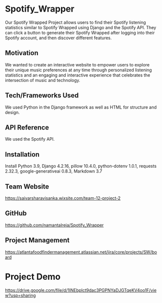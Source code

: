 # Spotify_Wrapper

Our Spotify Wrapped Project allows users to find their Spotify listening statistics similar to Spotify Wrapped using Django and the Spotify API. They can click a button to generate their Spotify Wrapped after logging into their Spotify account, and then discover different features.

## Motivation

We wanted to create an interactive website to empower users to explore their unique music preferences at any time through personalized listening statistics and an engaging and interactive experience that celebrates the intersection of music and technology.

## Tech/Frameworks Used

We used Python in the Django framework as well as HTML for structure and design.

## API Reference

We used the Spotify API.

## Installation

Install Python 3.9, Django 4.2.16, pillow 10.4.0, python-dotenv 1.0.1, requests 2.32.3, google-generativeai 0.8.3, Markdown 3.7

## Team Website

https://saivarsharavisanka.wixsite.com/team-12-project-2

## GitHub

https://github.com/namantalreja/Spotify_Wrapper

## Project Management

https://atlantafoodfindermanagement.atlassian.net/jira/core/projects/SW/board

# Project Demo

https://drive.google.com/file/d/1INEbpIct9dac3PGPNYaDJGTqeKV4oo1F/view?usp=sharing
